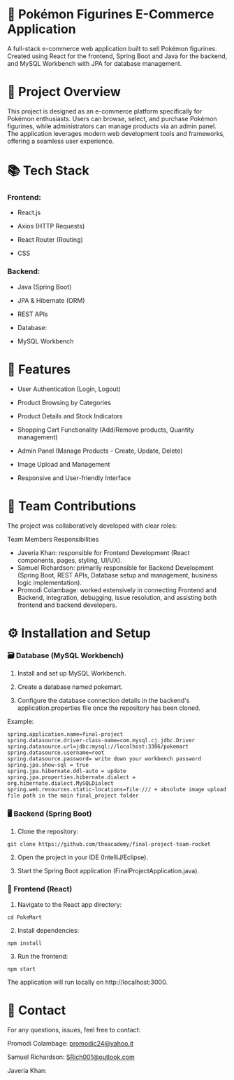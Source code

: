 # 🛒 Pokémon Figurines E-Commerce Application 
A full-stack e-commerce web application built to sell Pokémon figurines. Created using React for the frontend, Spring Boot and Java for the backend, and MySQL Workbench with JPA for database management.

# 🚀 Project Overview
This project is designed as an e-commerce platform specifically for Pokémon enthusiasts. Users can browse, select, and purchase Pokémon figurines, while administrators can manage products via an admin panel. The application leverages modern web development tools and frameworks, offering a seamless user experience.

# 📚 Tech Stack
### Frontend:

- React.js

- Axios (HTTP Requests)

- React Router (Routing)

- CSS

### Backend:

- Java (Spring Boot)

- JPA & Hibernate (ORM)

- REST APIs

- Database:

- MySQL Workbench

# 🌟 Features

- User Authentication (Login, Logout)

- Product Browsing by Categories

- Product Details and Stock Indicators

- Shopping Cart Functionality (Add/Remove products, Quantity management)

- Admin Panel (Manage Products - Create, Update, Delete)

- Image Upload and Management

- Responsive and User-friendly Interface

# 👥 Team Contributions

The project was collaboratively developed with clear roles:

Team Members	Responsibilities
- Javeria Khan: responsible for Frontend Development (React components, pages, styling, UI/UX).
- Samuel Richardson: 	primarily responsible for Backend Development (Spring Boot, REST APIs, Database setup and management, business logic implementation).
- Promodi Colambage:	worked extensively in connecting Frontend and Backend, integration, debugging, issue resolution, and assisting both frontend and backend developers.

# ⚙️ Installation and Setup

### 🗃️ Database (MySQL Workbench)

1. Install and set up MySQL Workbench.

2. Create a database named pokemart.

3. Configure the database connection details in the backend's application.properties file once the repository has been cloned.

Example:

```
spring.application.name=final-project
spring.datasource.driver-class-name=com.mysql.cj.jdbc.Driver
spring.datasource.url=jdbc:mysql://localhost:3306/pokemart
spring.datasource.username=root
spring.datasource.password= write down your workbench password
spring.jpa.show-sql = true
spring.jpa.hibernate.ddl-auto = update
spring.jpa.properties.hibernate.dialect = org.hibernate.dialect.MySQLDialect
spring.web.resources.static-locations=file:/// + absolute image upload file path in the main final_project folder
```

### 🖥️ Backend (Spring Boot)

1. Clone the repository:

```
git clone https://github.com/theacademy/final-project-team-rocket
```

2. Open the project in your IDE (IntelliJ/Eclipse).

3. Start the Spring Boot application (FinalProjectApplication.java).

### 🎨 Frontend (React)

1. Navigate to the React app directory:

```
cd PokeMart
```

2. Install dependencies:

```
npm install
```

3. Run the frontend:

```
npm start
```

The application will run locally on http://localhost:3000.

# 📩 Contact

For any questions, issues, feel free to contact:

Promodi Colambage: promodic24@yahoo.it

Samuel Richardson: SRich001@outlook.com

Javeria Khan: 
